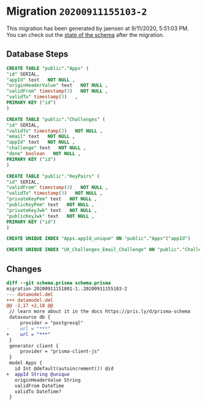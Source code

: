 # Migration `20200911155103-2`

This migration has been generated by jaensen at 9/11/2020, 5:51:03 PM.
You can check out the [state of the schema](./schema.prisma) after the migration.

## Database Steps

```sql
CREATE TABLE "public"."Apps" (
"id" SERIAL,
"appId" text   NOT NULL ,
"originHeaderValue" text   NOT NULL ,
"validFrom" timestamp(3)   NOT NULL ,
"validTo" timestamp(3)   ,
PRIMARY KEY ("id")
)

CREATE TABLE "public"."Challenges" (
"id" SERIAL,
"validTo" timestamp(3)   NOT NULL ,
"email" text   NOT NULL ,
"appId" text   NOT NULL ,
"challenge" text   NOT NULL ,
"done" boolean   NOT NULL ,
PRIMARY KEY ("id")
)

CREATE TABLE "public"."KeyPairs" (
"id" SERIAL,
"validFrom" timestamp(3)   NOT NULL ,
"validTo" timestamp(3)   NOT NULL ,
"privateKeyPem" text   NOT NULL ,
"publicKeyPem" text   NOT NULL ,
"privateKeyJwk" text   NOT NULL ,
"publicKeyJwk" text   NOT NULL ,
PRIMARY KEY ("id")
)

CREATE UNIQUE INDEX "Apps.appId_unique" ON "public"."Apps"("appId")

CREATE UNIQUE INDEX "UX_Challenges_Email_Challenge" ON "public"."Challenges"("email", "challenge")
```

## Changes

```diff
diff --git schema.prisma schema.prisma
migration 20200911151801-1..20200911155103-2
--- datamodel.dml
+++ datamodel.dml
@@ -2,17 +2,18 @@
 // learn more about it in the docs https://pris.ly/d/prisma-schema
 datasource db {
     provider = "postgresql"
-    url = "***"
+    url = "***"
 }
 generator client {
     provider = "prisma-client-js"
 }
 model Apps {
   id Int @default(autoincrement()) @id
+  appId String @unique
   originHeaderValue String
   validFrom DateTime
   validTo DateTime?
 }
```


